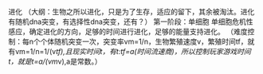 进化
（大纲：生物之所以进化，只是为了生存，适应的留下，其余被淘汰。进化有随机dna突变，有选择性dna突变，还有？）
第一阶段：单细胞
单细胞危机性感应，确定进化的方向，足够的时间进行进化，足够的能量支持进化。
（难度控制：每n个个体随机突变一次，突变率vm=1/n，生物繁殖速度v，繁殖时间tf，就有vm=1/n=1/(v*tf),且现实时间t，有t:tf=a(时间流速商)，所以控制玩家游戏时间t，就是t=a/(vm*v),a是常数。）
